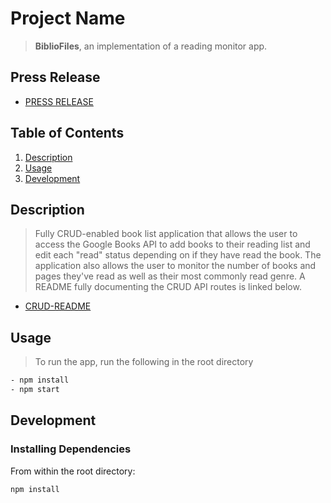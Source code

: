 # Project Name

> **BiblioFiles**, an implementation of a reading monitor app.

## Press Release

  - [PRESS RELEASE](https://github.com/megcblake/hrsf107-mvp/blob/master/_PRESS-RELEASE.md)

## Table of Contents

1. [Description](#Description)
2. [Usage](#Usage)
3. [Development](#development)

## Description

> Fully CRUD-enabled book list application that allows the user to access the Google Books API to add books to their reading list and edit each "read" status depending on if they have read the book. The application also allows the user to monitor the number of books and pages they've read as well as their most commonly read genre. A README fully documenting the CRUD API routes is linked below.
- [CRUD-README](https://github.com/megcblake/mvp/blob/master/CRUD-README.md)

## Usage

> To run the app, run the following in the root directory
```sh
- npm install
- npm start
```

## Development

### Installing Dependencies

From within the root directory:

```sh
npm install
```

